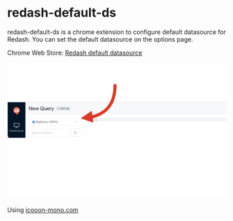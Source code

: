 # redash-default-ds

redash-default-ds is a chrome extension to configure default datasource for Redash. You can set the default datasource on the options page.

Chrome Web Store: [Redash default datasource](https://chromewebstore.google.com/detail/redash-default-datasource/mjnfgaibkgfdbccahbbijcolacfojeom)

![screenshot.png](image/screenshot.png)

Using [icooon-mono.com](https://icooon-mono.com/10232-calculation/)
